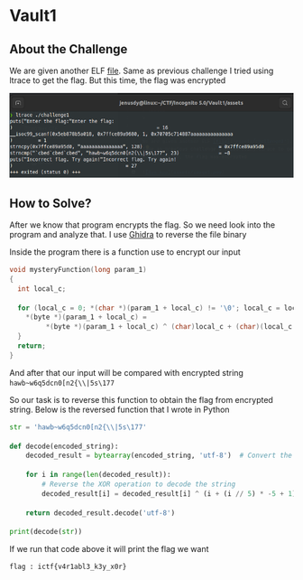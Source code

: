 # Vault1
>

## About the Challenge
We are given another ELF [file]('assets/challenge1').
Same as previous challenge I tried using ltrace to get the flag.
But this time, the flag was encrypted

![Run App](assets/image1.png)


## How to Solve?
After we know that program encrypts the flag. So we need look into the program and analyze that.
I use [Ghidra](https://github.com/NationalSecurityAgency/ghidra/) to reverse the file binary

Inside the program there is a function use to encrypt our input
```c
void mysteryFunction(long param_1)
{
  int local_c;
  
  for (local_c = 0; *(char *)(param_1 + local_c) != '\0'; local_c = local_c + 1) {
    *(byte *)(param_1 + local_c) =
         *(byte *)(param_1 + local_c) ^ (char)local_c + (char)(local_c / 5) * -5 + 1U;
  }
  return;
}
```

And after that our input will be compared with encrypted string ```hawb~w6q5dcn0[n2{\\|5s\177```

So our task is to reverse this function to obtain the flag from encrypted string. 
Below is the reversed function that I wrote in Python

```python
str = 'hawb~w6q5dcn0[n2{\\|5s\177'

def decode(encoded_string):
    decoded_result = bytearray(encoded_string, 'utf-8')  # Convert the encoded string to a bytearray
    
    for i in range(len(decoded_result)):
        # Reverse the XOR operation to decode the string
        decoded_result[i] = decoded_result[i] ^ (i + (i // 5) * -5 + 1)
    
    return decoded_result.decode('utf-8')

print(decode(str))
```
If we run that code above it will print the flag we want

```text
flag : ictf{v4r1abl3_k3y_x0r}
```


